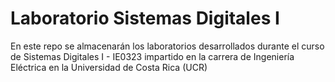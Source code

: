 # Laboratorio Sistemas Digitales I

En este repo se almacenarán los laboratorios desarrollados durante el curso de Sistemas Digitales I - IE0323 impartido en la carrera de  Ingeniería Eléctrica en la Universidad de Costa Rica (UCR)
